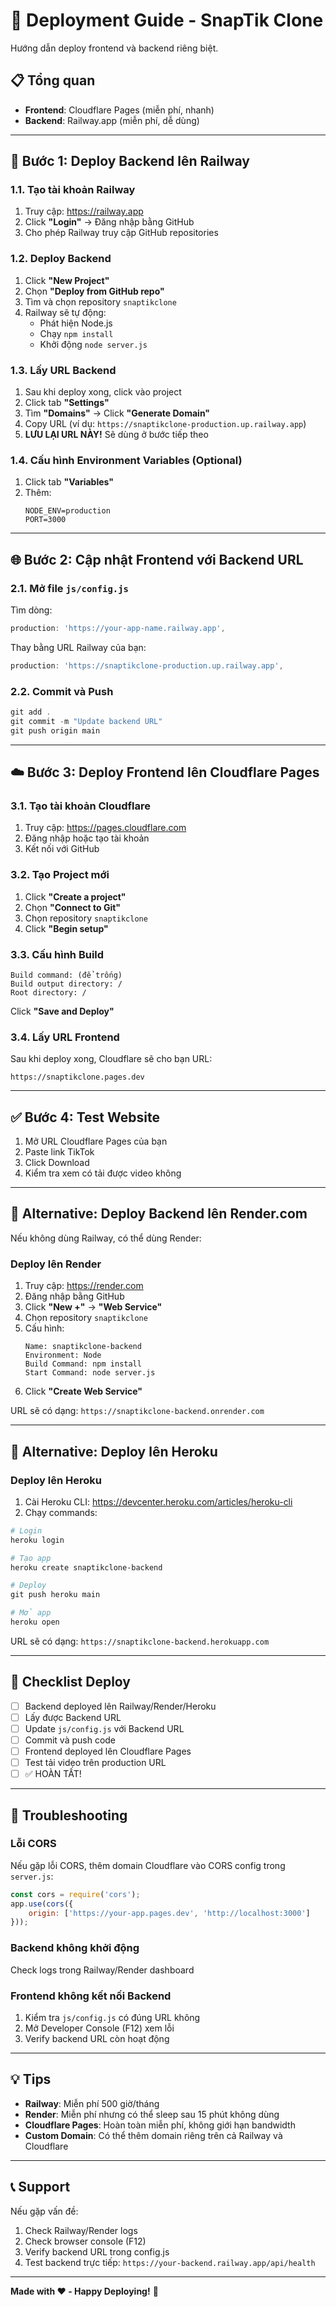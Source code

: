 # 🚀 Deployment Guide - SnapTik Clone

Hướng dẫn deploy frontend và backend riêng biệt.

## 📋 Tổng quan

- **Frontend**: Cloudflare Pages (miễn phí, nhanh)
- **Backend**: Railway.app (miễn phí, dễ dùng)

---

## 🔧 Bước 1: Deploy Backend lên Railway

### 1.1. Tạo tài khoản Railway

1. Truy cập: https://railway.app
2. Click **"Login"** → Đăng nhập bằng GitHub
3. Cho phép Railway truy cập GitHub repositories

### 1.2. Deploy Backend

1. Click **"New Project"**
2. Chọn **"Deploy from GitHub repo"**
3. Tìm và chọn repository `snaptikclone`
4. Railway sẽ tự động:
   - Phát hiện Node.js
   - Chạy `npm install`
   - Khởi động `node server.js`

### 1.3. Lấy URL Backend

1. Sau khi deploy xong, click vào project
2. Click tab **"Settings"**
3. Tìm **"Domains"** → Click **"Generate Domain"**
4. Copy URL (ví dụ: `https://snaptikclone-production.up.railway.app`)
5. **LƯU LẠI URL NÀY!** Sẽ dùng ở bước tiếp theo

### 1.4. Cấu hình Environment Variables (Optional)

1. Click tab **"Variables"**
2. Thêm:
   ```
   NODE_ENV=production
   PORT=3000
   ```

---

## 🌐 Bước 2: Cập nhật Frontend với Backend URL

### 2.1. Mở file `js/config.js`

Tìm dòng:
```javascript
production: 'https://your-app-name.railway.app',
```

Thay bằng URL Railway của bạn:
```javascript
production: 'https://snaptikclone-production.up.railway.app',
```

### 2.2. Commit và Push

```powershell
git add .
git commit -m "Update backend URL"
git push origin main
```

---

## ☁️ Bước 3: Deploy Frontend lên Cloudflare Pages

### 3.1. Tạo tài khoản Cloudflare

1. Truy cập: https://pages.cloudflare.com
2. Đăng nhập hoặc tạo tài khoản
3. Kết nối với GitHub

### 3.2. Tạo Project mới

1. Click **"Create a project"**
2. Chọn **"Connect to Git"**
3. Chọn repository `snaptikclone`
4. Click **"Begin setup"**

### 3.3. Cấu hình Build

```
Build command: (để trống)
Build output directory: /
Root directory: /
```

Click **"Save and Deploy"**

### 3.4. Lấy URL Frontend

Sau khi deploy xong, Cloudflare sẽ cho bạn URL:
```
https://snaptikclone.pages.dev
```

---

## ✅ Bước 4: Test Website

1. Mở URL Cloudflare Pages của bạn
2. Paste link TikTok
3. Click Download
4. Kiểm tra xem có tải được video không

---

## 🔄 Alternative: Deploy Backend lên Render.com

Nếu không dùng Railway, có thể dùng Render:

### Deploy lên Render

1. Truy cập: https://render.com
2. Đăng nhập bằng GitHub
3. Click **"New +"** → **"Web Service"**
4. Chọn repository `snaptikclone`
5. Cấu hình:
   ```
   Name: snaptikclone-backend
   Environment: Node
   Build Command: npm install
   Start Command: node server.js
   ```
6. Click **"Create Web Service"**

URL sẽ có dạng: `https://snaptikclone-backend.onrender.com`

---

## 🔄 Alternative: Deploy lên Heroku

### Deploy lên Heroku

1. Cài Heroku CLI: https://devcenter.heroku.com/articles/heroku-cli
2. Chạy commands:

```powershell
# Login
heroku login

# Tạo app
heroku create snaptikclone-backend

# Deploy
git push heroku main

# Mở app
heroku open
```

URL sẽ có dạng: `https://snaptikclone-backend.herokuapp.com`

---

## 📝 Checklist Deploy

- [ ] Backend deployed lên Railway/Render/Heroku
- [ ] Lấy được Backend URL
- [ ] Update `js/config.js` với Backend URL
- [ ] Commit và push code
- [ ] Frontend deployed lên Cloudflare Pages
- [ ] Test tải video trên production URL
- [ ] ✅ HOÀN TẤT!

---

## 🐛 Troubleshooting

### Lỗi CORS

Nếu gặp lỗi CORS, thêm domain Cloudflare vào CORS config trong `server.js`:

```javascript
const cors = require('cors');
app.use(cors({
    origin: ['https://your-app.pages.dev', 'http://localhost:3000']
}));
```

### Backend không khởi động

Check logs trong Railway/Render dashboard

### Frontend không kết nối Backend

1. Kiểm tra `js/config.js` có đúng URL không
2. Mở Developer Console (F12) xem lỗi
3. Verify backend URL còn hoạt động

---

## 💡 Tips

- **Railway**: Miễn phí 500 giờ/tháng
- **Render**: Miễn phí nhưng có thể sleep sau 15 phút không dùng
- **Cloudflare Pages**: Hoàn toàn miễn phí, không giới hạn bandwidth
- **Custom Domain**: Có thể thêm domain riêng trên cả Railway và Cloudflare

---

## 📞 Support

Nếu gặp vấn đề:
1. Check Railway/Render logs
2. Check browser console (F12)
3. Verify backend URL trong config.js
4. Test backend trực tiếp: `https://your-backend.railway.app/api/health`

---

**Made with ❤️ - Happy Deploying!** 🚀
